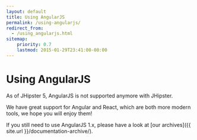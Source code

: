 ```yaml
---
layout: default
title: Using AngularJS
permalink: /using-angularjs/
redirect_from:
  - /using_angularjs.html
sitemap:
    priority: 0.7
    lastmod: 2015-01-29T23:41:00-00:00
---
```


# <i class="fa fa-html5"></i> Using AngularJS

As of JHipster 5, AngularJS is not supported anymore with JHipster.

We have great support for Angular and React, which are both more modern tools, we hope you will enjoy them!

If you still need to use AngularJS 1.x, please have a look at [our archives]({{ site.url }}/documentation-archive/).
